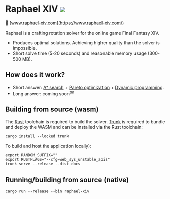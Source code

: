 # Raphael XIV [<img src="https://img.shields.io/discord/1244140502643904522?logo=discord&logoColor=white"/>](https://discord.com/invite/m2aCy3y8he)

:link: [www.raphael-xiv.com](https://www.raphael-xiv.com/)

Raphael is a crafting rotation solver for the online game Final Fantasy XIV.
* Produces optimal solutions. Achieving higher quality than the solver is impossible.
* Short solve time (5-20 seconds) and reasonable memory usage (300-500 MB).

## How does it work?

* Short answer: [A* search](https://en.wikipedia.org/wiki/A*_search_algorithm) + [Pareto optimization](https://en.wikipedia.org/wiki/Multi-objective_optimization) + [Dynamic programming](https://en.wikipedia.org/wiki/Dynamic_programming).
* Long answer: coming soon<sup>tm</sup>

## Building from source (wasm)

The [Rust](https://www.rust-lang.org/) toolchain is required to build the solver.
[Trunk](https://trunkrs.dev/) is required to bundle and deploy the WASM and can be installed via the Rust toolchain:

```
cargo install --locked trunk
```

To build and host the application locally):

```
export RANDOM_SUFFIX=""
export RUSTFLAGS="--cfg=web_sys_unstable_apis"
trunk serve --release --dist docs
```


## Running/building from source (native)

```
cargo run --release --bin raphael-xiv
```